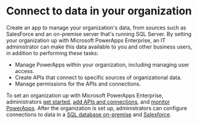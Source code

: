 <properties
	pageTitle="Connect to data in your organization | Microsoft PowerApps"
	description="Build an app based on data from on-premise SQL Server or Salesforce."
	services=""
	suite="powerapps"
	documentationCenter="na"
	authors="linhtranms"
	manager="dwrede"
	editor=""
	tags=""/>

<tags
   ms.service="powerapps"
   ms.devlang="na"
   ms.topic="article"
   ms.tgt_pltfrm="na"
   ms.workload="na"
   ms.date="11/19/2015"
   ms.author="litran"/>

# Connect to data in your organization #

Create an app to manage your organization's data, from sources such as SalesForce and an on-premise server that's running SQL Server. By setting your organization up with Microsoft PowerApps Enterprise, an IT administrator can make this data available to you and other business users, in addition to performing these tasks:
- Manage PowerApps within your organization, including managing user access.
- Create APIs that connect to specific sources of organizational data.
- Manage permissions for the APIs and connections.

To set an organization up with Microsoft PowerApps Enterprise, administrators [get started](https://azure.microsoft.com/documentation/articles/powerapps-get-started-azure-portal), [add APIs and connections](https://azure.microsoft.com/documentation/articles/powerapps-develop-api), and [monitor PowerApps](https://azure.microsoft.com/documentation/articles/powerapps-manage-monitor-usage). After the organization is set up, administrators can configure connections to data in a [SQL database on-premise](https://azure.microsoft.com/documentation/articles/powerapps-create-api-sqlserver) and [Salesforce](https://azure.microsoft.com/documentation/articles/powerapps-create-api-salesforce).
